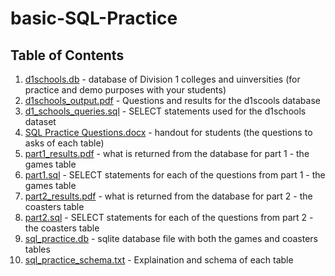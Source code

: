 # basic-SQL-Practice

## Table of Contents
1.  [d1schools.db](d1schools.db) - database of Division 1 colleges and uinversities (for practice and demo purposes with your students)
2.  [d1schools_output.pdf](d1schools_output.pdf) - Questions and results for the d1scools database
3.  [d1_schools_queries.sql](d1_schools_queries.sql) - SELECT statements used for the d1schools dataset
1.  [SQL Practice Questions.docx](SQL%20Practice%20Questions.docx) - handout for students (the questions to asks of each table)
2.  [part1_results.pdf](part1_results.pdf) - what is returned from the database for part 1 - the games table
3.  [part1.sql](part1.sql) - SELECT statements for each of the questions from part 1 - the games table
4.  [part2_results.pdf](part2_results.pdf) - what is returned from the database for part 2 - the coasters table
5.  [part2.sql](part2.sql) - SELECT statements for each of the questions from part 2 - the coasters table
6.  [sql_practice.db](sql_practice.db) - sqlite database file with both the games and coasters tables
7.  [sql_practice_schema.txt](sql_practice_schema.txt) - Explaination and schema of each table
